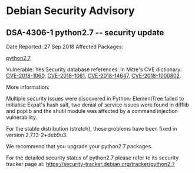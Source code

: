 
Debian Security Advisory
========================


DSA-4306-1 python2.7 -- security update
---------------------------------------



Date Reported:
27 Sep 2018
Affected Packages:

[python2.7](https://packages.debian.org/src:python2.7)

Vulnerable:
Yes
Security database references:
In Mitre's CVE dictionary: [CVE-2018-1060](https://security-tracker.debian.org/tracker/CVE-2018-1060), [CVE-2018-1061](https://security-tracker.debian.org/tracker/CVE-2018-1061), [CVE-2018-14647](https://security-tracker.debian.org/tracker/CVE-2018-14647), [CVE-2018-1000802](https://security-tracker.debian.org/tracker/CVE-2018-1000802).  

More information:

Multiple security issues were discovered in Python: ElementTree failed
to initialise Expat's hash salt, two denial of service issues were found
in difflib and poplib and the shutil module was affected by a command
injection vulnerability.


For the stable distribution (stretch), these problems have been fixed in
version 2.7.13-2+deb9u3.


We recommend that you upgrade your python2.7 packages.


For the detailed security status of python2.7 please refer to
its security tracker page at:
<https://security-tracker.debian.org/tracker/python2.7>





